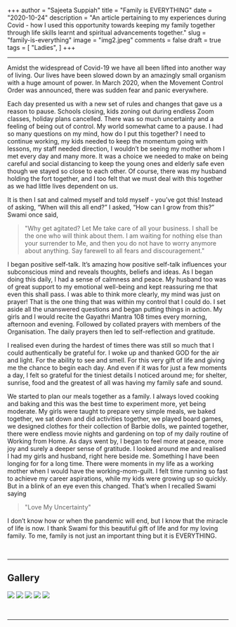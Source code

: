 +++
author = "Sajeeta Suppiah"
title = "Family is EVERYTHING"
date = "2020-10-24"
description = "An article pertaining to my experiences during Covid - how I used this opportunity towards keeping my family together through life skills learnt and spiritual advancements together."
slug = "family-is-everything"
image = "img2.jpeg"
comments = false
draft = true
tags = [
    "Ladies",
]
+++

---

Amidst the widespread of Covid-19 we have all been lifted into another way of living. Our lives have been slowed down by an amazingly small organism with a huge amount of power. In March 2020, when the Movement Control Order was announced, there was sudden fear and panic everywhere.

Each day presented us with a new set of rules and changes that gave us a reason to pause. Schools closing, kids zoning out during endless Zoom classes, holiday plans cancelled. There was so much uncertainty and a feeling of being out of control. My world somewhat came to a pause. I had so many questions on my mind, how do I put this together? I need to continue working, my kids needed to keep the momentum going with lessons, my staff needed direction, I wouldn’t be seeing my mother whom I met every day and many more. It was a choice we needed to make on being careful and social distancing to keep the young ones and elderly safe even though we stayed so close to each other. Of course, there was my husband holding the fort together, and I too felt that we must deal with this together as we had little lives dependent on us. 

It is then I sat and calmed myself and told myself - you’ve got this! Instead of asking, “When will this all end?” I asked, “How can I grow from this?” Swami once said,

> "Why get agitated? Let Me take care of all your business. I shall be the one who will think about them. I am waiting for nothing else than your surrender to Me, and then you do not have to worry anymore about anything. Say farewell to all fears and discouragement."

I began positive self-talk. It’s amazing how positive self-talk influences your subconscious mind and reveals thoughts, beliefs and ideas. As I began doing this daily, I had a sense of calmness and peace. My husband too was of great support to my emotional well-being and kept reassuring me that even this shall pass. I was able to think more clearly, my mind was just on prayer! That is the one thing that was within my control that I could do. I set aside all the unanswered questions and began putting things in action. My girls and I would recite the Gayathri Mantra 108 times every morning, afternoon and evening. Followed by collated prayers with members of the Organisation. The daily prayers then led to self-reflection and gratitude.

I realised even during the hardest of times there was still so much that I could authentically be grateful for. I woke up and thanked GOD for the air and light. For the ability to see and smell. For this very gift of life and giving me the chance to begin each day. And even if it was for just a few moments a day, I felt so grateful for the tiniest details I noticed around me; for shelter, sunrise, food and the greatest of all was having my family safe and sound.

We started to plan our meals together as a family. I always loved cooking and baking and this was the best time to experiment more, yet being moderate. My girls were taught to prepare very simple meals, we baked together, we sat down and did activities together, we played board games, we designed clothes for their collection of Barbie dolls, we painted together, there were endless movie nights and gardening on top of my daily routine of Working from Home. As days went by, I began to feel more at peace, more joy and surely a deeper sense of gratitude. I looked around me and realised I had my girls and husband, right here beside me. Something I have been longing for for a long time. There were moments in my life as a working mother when I would have the working-mom-guilt. I felt time running so fast to achieve my career aspirations, while my kids were growing up so quickly. But in a blink of an eye even this changed. That’s when I recalled Swami saying

> "Love My Uncertainty"

I don’t know how or when the pandemic will end, but I know that the miracle of life is now. I thank Swami for this beautiful gift of life and for my loving family. To me, family is not just an important thing but it is EVERYTHING. 

<br>

---

## Gallery

![](img1.jpeg) ![](img2.jpeg) ![](img4.jpeg) ![](img5.jpeg) ![](img6.jpeg)

<br>

---